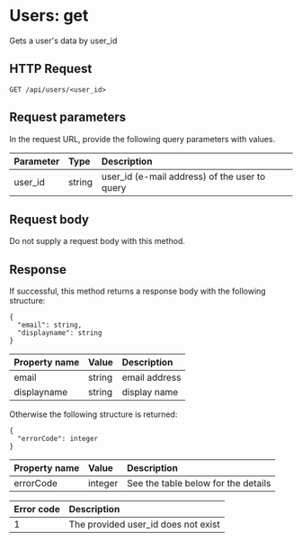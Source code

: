 # Users: get

Gets a user's data by user_id

## HTTP Request

```text
GET /api/users/<user_id>
```

## Request parameters

In the request URL, provide the following query parameters with values.

| Parameter | Type   | Description                                   |
|:----------|:-------|:----------------------------------------------|
| user_id   | string | user_id (e-mail address) of the user to query |

## Request body

Do not supply a request body with this method.

## Response

If successful, this method returns a response body with the following structure:

```text
{
  "email": string,
  "displayname": string
}
```

| Property name | Value  | Description   |
|:--------------|:-------|:--------------|
| email         | string | email address |
| displayname   | string | display name  |

Otherwise the following structure is returned:

```text
{
  "errorCode": integer
}
```

| Property name | Value   | Description                         |
|:--------------|:--------|:------------------------------------|
| errorCode     | integer | See the table below for the details |

| Error code | Description                         |
|:-----------|:------------------------------------|
| 1          | The provided user_id does not exist |

